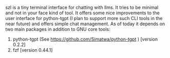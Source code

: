 szl is a tiny terminal interface for chatting with llms. It tries to be minimal and not in your face kind of tool. It offers some nice improvements to the user interface for python-tgpt (I plan to support more such CLI tools in the near future) and offers simple chat management. As of today it depends on two main packages in addition to GNU core tools:
1. python-tgpt (See https://github.com/Simatwa/python-tgpt ) [version 0.2.2]
2. fzf [version 0.44.1]
